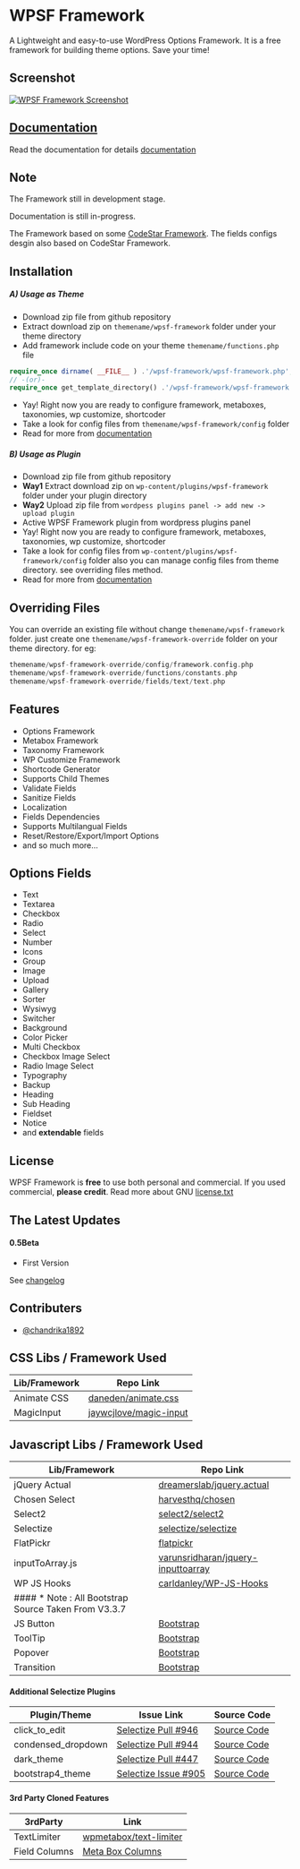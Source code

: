 # WPSF Framework
A Lightweight and easy-to-use WordPress Options Framework. It is a free framework for building theme options. Save your time!

## Screenshot
[![WPSF Framework Screenshot](http://wpsf.github.io/s3/theme-modern.jpg)](https://wpsf.github.io/s3/front-animation.gif)

## [Documentation](https://wpsf.gitbooks.io/docs/)
Read the documentation for details [documentation](https://wpsf.gitbooks.io/docs/)

## Note
The Framework still in development stage.

Documentation is still in-progress.

The Framework based on some [CodeStar Framework](https://github.com/Codestar/codestar-framework). The fields configs desgin also based on CodeStar Framework. 


## Installation
##### A) Usage as Theme
* Download zip file from github repository
* Extract download zip on `themename/wpsf-framework` folder under your theme directory
* Add framework include code on your theme `themename/functions.php` file

```php
require_once dirname( __FILE__ ) .'/wpsf-framework/wpsf-framework.php';
// -(or)-
require_once get_template_directory() .'/wpsf-framework/wpsf-framework.php';
```

* Yay! Right now you are ready to configure framework, metaboxes, taxonomies, wp customize, shortcoder
* Take a look for config files from `themename/wpsf-framework/config` folder
* Read for more from [documentation](https://wpsf.gitbooks.io/docs/)

##### B) Usage as Plugin
* Download zip file from github repository
* **Way1** Extract download zip on `wp-content/plugins/wpsf-framework` folder under your plugin directory
* **Way2** Upload zip file from `wordpess plugins panel -> add new -> upload plugin`
* Active WPSF Framework plugin from wordpress plugins panel
* Yay! Right now you are ready to configure framework, metaboxes, taxonomies, wp customize, shortcoder
* Take a look for config files from `wp-content/plugins/wpsf-framework/config` folder also you can manage config files from theme directory. see overriding files method.
* Read for more from [documentation](https://wpsf.gitbooks.io/docs/)


## Overriding Files
You can override an existing file without change `themename/wpsf-framework` folder. just create one `themename/wpsf-framework-override` folder on your theme directory. for eg:

```php
themename/wpsf-framework-override/config/framework.config.php
themename/wpsf-framework-override/functions/constants.php
themename/wpsf-framework-override/fields/text/text.php
```

## Features
- Options Framework
- Metabox Framework
- Taxonomy Framework
- WP Customize Framework
- Shortcode Generator
- Supports Child Themes
- Validate Fields
- Sanitize Fields
- Localization
- Fields Dependencies
- Supports Multilangual Fields
- Reset/Restore/Export/Import Options
- and so much more...

## Options Fields
- Text
- Textarea
- Checkbox
- Radio
- Select
- Number
- Icons
- Group
- Image
- Upload
- Gallery
- Sorter
- Wysiwyg
- Switcher
- Background
- Color Picker
- Multi Checkbox
- Checkbox Image Select
- Radio Image Select
- Typography
- Backup
- Heading
- Sub Heading
- Fieldset
- Notice
- and **extendable** fields

## License
WPSF Framework is **free** to use both personal and commercial. If you used commercial, **please credit**.
Read more about GNU [license.txt](http://www.gnu.org/licenses/gpl-3.0.txt)

## The Latest Updates
#### 0.5Beta
* First Version

See [changelog](CHANGELOG.md)

## Contributers
* [@chandrika1892](http://github.com/chandrika1892)


## CSS Libs / Framework Used
| Lib/Framework  | Repo Link |
| ------------- | ------------- |
| Animate CSS  | [daneden/animate.css](https://github.com/daneden/animate.css) |
| MagicInput  | [jaywcjlove/magic-input](https://github.com/jaywcjlove/magic-input)

## Javascript Libs / Framework Used
| Lib/Framework  | Repo Link |
| ------------- | ------------- |
| jQuery Actual  | [dreamerslab/jquery.actual](https://github.com/dreamerslab/jquery.actual) |
| Chosen Select  | [harvesthq/chosen](https://harvesthq.github.io/chosen/) |
| Select2  | [select2/select2](https://select2.org/) |
| Selectize  | [selectize/selectize](https://selectize.github.io/selectize.js/) |
| FlatPickr  | [flatpickr](https://flatpickr.js.org/) |
| inputToArray.js  | [varunsridharan/jquery-inputtoarray](https://github.com/varunsridharan/jquery-inputtoarray) |
| WP JS Hooks  | [carldanley/WP-JS-Hooks](https://github.com/carldanley/WP-JS-Hooks) |
| #### * Note : All Bootstrap Source Taken From V3.3.7  |  |
| JS Button  | [Bootstrap](https://getbootstrap.com) |
| ToolTip  | [Bootstrap](https://getbootstrap.com) |
| Popover  | [Bootstrap](https://getbootstrap.com) |
| Transition  | [Bootstrap](https://getbootstrap.com) |

#### Additional Selectize Plugins
| Plugin/Theme  | Issue Link | Source Code|
| ------------- | ------------- | ------------- |
| click_to_edit  | [Selectize Pull #946](https://github.com/selectize/selectize.js/pull/946) | [Source Code](https://github.com/krissalvador27/selectize.js/blob/5fe5862cb0d918c3f500c53c04f979e8d401a1db/src/plugins/click_to_edit/plugin.js) |
| condensed_dropdown  | [Selectize Pull #944](https://github.com/selectize/selectize.js/pull/944) | [Source Code](https://github.com/rantav/selectize.js/tree/0e45bf604acfd507d150561e39fe83b758cac24b/src/plugins/condensed_dropdown) |
| dark_theme  | [Selectize Pull #447](https://github.com/selectize/selectize.js/pull/447) | [Source Code](https://github.com/mistic100/selectize.js/tree/3bdf50a5e5850905aaf203eab679dc8fe9fae2d7/dist/css) |
| bootstrap4_theme | [Selectize Issue #905](https://github.com/selectize/selectize.js/issues/905) | [Source Code](https://github.com/papakay/selectize-bootstrap-4-style) |

#### 3rd Party Cloned Features
| 3rdParty | Link |
| -------- | ---- |
| TextLimiter | [wpmetabox/text-limiter](https://github.com/wpmetabox/text-limiter)
| Field Columns | [Meta Box Columns](https://metabox.io/plugins/meta-box-columns/)
